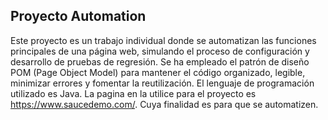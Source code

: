 ## Proyecto Automation
Este proyecto es un trabajo individual donde se automatizan las funciones principales de una página web, simulando el proceso de configuración y desarrollo de pruebas de regresión. Se ha empleado el patrón de diseño POM (Page Object Model) para mantener el código organizado, legible, minimizar errores y fomentar la reutilización. El lenguaje de programación utilizado es Java. La pagina en la utilice para el proyecto es https://www.saucedemo.com/. Cuya finalidad es para que se automatizen.

